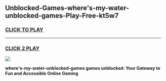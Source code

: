 
## Unblocked-Games-where's-my-water-unblocked-games-Play-Free-kt5w7
<h3>
<a href="https://premium76.site?title=where's-my-water-unblocked-games&ref=18A1">CLICK TO PLAY</a></h3>
<hr>

<h3>
<a href="https://premium76.site?title=where's-my-water-unblocked-games&ref=18A1">CLICK 2 PLAY</a>
  
</h3>

<a href="https://premium76.site?title=where's-my-water-unblocked-games&ref=18A1"><img src="https://clearcache.store/games.png"></a>


**where's-my-water-unblocked-games games unblocked: Your Gateway to Fun and Accessible Online Gaming**
